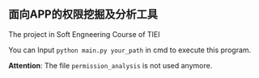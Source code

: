 ## 面向APP的权限挖掘及分析工具

The project in Soft Engneering Course of TIEI

You can Input  ```python main.py your_path```  in cmd to execute this program.

**Attention**: The file ```permission_analysis``` is not used anymore.
